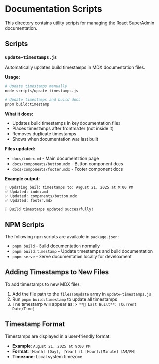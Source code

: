 # Documentation Scripts

This directory contains utility scripts for managing the React SuperAdmin
documentation.

## Scripts

### `update-timestamps.js`

Automatically updates build timestamps in MDX documentation files.

**Usage:**

```bash
# Update timestamps manually
node scripts/update-timestamps.js

# Update timestamps and build docs
pnpm build:timestamp
```

**What it does:**

- Updates build timestamps in key documentation files
- Places timestamps after frontmatter (not inside it)
- Removes duplicate timestamps
- Shows when documentation was last built

**Files updated:**

- `docs/index.md` - Main documentation page
- `docs/components/button.mdx` - Button component docs
- `docs/components/footer.mdx` - Footer component docs

**Example output:**

```
🔄 Updating build timestamps to: August 21, 2025 at 9:00 PM
✅ Updated: index.md
✅ Updated: components/button.mdx
✅ Updated: footer.mdx

🎉 Build timestamps updated successfully!
```

## NPM Scripts

The following npm scripts are available in `package.json`:

- `pnpm build` - Build documentation normally
- `pnpm build:timestamp` - Update timestamps and build documentation
- `pnpm serve` - Serve documentation locally for development

## Adding Timestamps to New Files

To add timestamps to new MDX files:

1. Add the file path to the `filesToUpdate` array in `update-timestamps.js`
2. Run `pnpm build:timestamp` to update all timestamps
3. The timestamp will appear as: `> **🔄 Last Built**: [Current Date/Time]`

## Timestamp Format

Timestamps are displayed in a user-friendly format:

- **Example**: `August 21, 2025 at 9:00 PM`
- **Format**: `[Month] [Day], [Year] at [Hour]:[Minute] [AM/PM]`
- **Timezone**: Local system timezone
